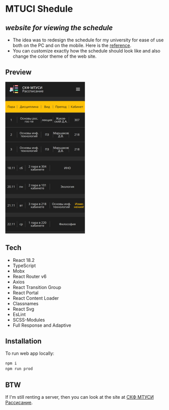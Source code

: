 # MTUCI Shedule
## _website for viewing the schedule_
- The idea was to redesign the schedule for my university for ease of use both on the PC and on the mobile. Here is the [reference](http://www.skf-mtusi.ru/?page_id=477).
- You can customize exactly how the schedule should look like and also change the color theme of the web site.

## Preview

<img src="https://raw.githubusercontent.com/Slaik1/MTUCI_schedule/master/screenshot.png" width="250" height="475">

## Tech
- React 18.2
- TypeScript
- Mobx
- React Router v6
- Axios
- React Transition Group
- React Portal
- React Content Loader
- Classnames
- React Svg
- EsLint
- SCSS-Modules
- Full Response and Adaptive

## Installation

To run web app locally:

```sh
npm i
npm run prod
```
## BTW

If I'm still renting a server, then you can look at the site at [СКФ МТУСИ Рассисание](https://slaik.ru/).
